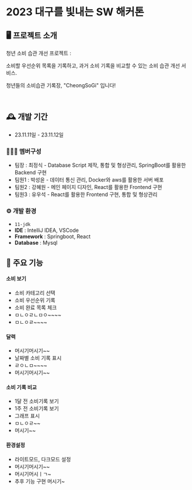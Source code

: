 # 2023 대구를 빛내는 SW 해커톤


   




## 🖥️ 프로젝트 소개
청년 소비 습관 개선 프로젝트 :

소비할 우선순위 목록을 기록하고, 과거 소비 기록을 비교할 수 있는 소비 습관 개선 서비스.

청년들의 소비습관 기록장, "CheongSoGi" 입니다!

<br>

## 🕰️ 개발 기간
* 23.11.11일 - 23.11.12일

### 🧑‍🤝‍🧑 멤버구성
 - 팀장  : 최정식 - Database Script 제작, 통합 및 형상관리, SpringBoot를 활용한 Backend 구현
 - 팀원1 : 박성윤 - 데이터 통신 관리, Docker와 aws를 활용한 서버 배포
 - 팀원2 : 강혜원 - 메인 페이지 디자인, React를 활용한 Frontend 구현
 - 팀원3 : 유우석 - React를 활용한 Frontend 구현, 통합 및 형상관리


### ⚙️ 개발 환경
- `11-jdk`
- **IDE** : IntelliJ IDEA, VSCode
- **Framework** : Springboot, React
- **Database** : Mysql

## 📌 주요 기능

#### 소비 보기
- 소비 카테고리 선택
- 소비 우선순위 기록
- 소비 완료 목록 체크 
- ㅁㄴㅇㄹㄴㅁㅇ~~~~
- ㅁㄴㅇㄹ~~~~

#### 달력
- 머시기머시기~~
- 날짜별 소비 기록 표시
- ㄹㅇㄴㅁ~~~~
- 머시기머시기~~

#### 소비 기록 비교
- 1달 전 소비기록 보기
- 1주 전 소비기록 보기
- 그래프 표시
- ㅁㄴㅇㄹ~~
- 머시기~~

#### 환경설정
- 라이트모드, 다크모드 설정
- 머시기머시기~~
- 머시기머시ㅣㄱ~
- 추후 기능 구현 머시기~
